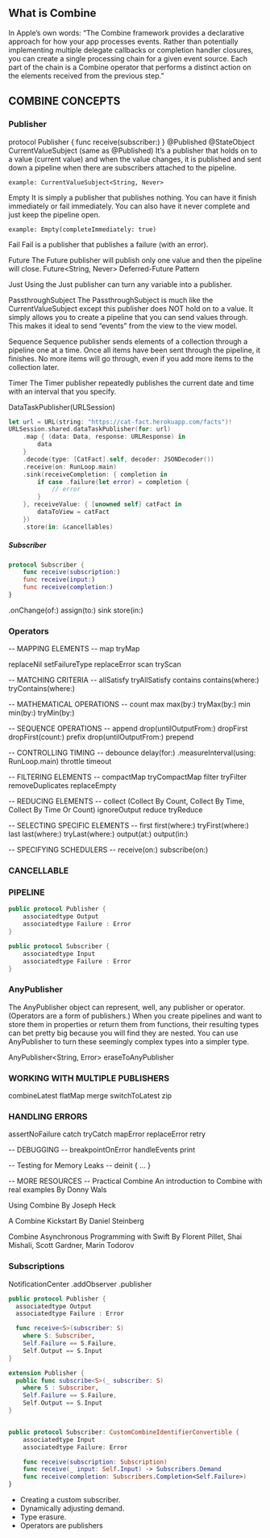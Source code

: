 ## What is Combine
In Apple’s own words: “The Combine framework provides a declarative approach for how your app processes events. Rather than potentially implementing multiple delegate callbacks or completion handler closures, you can create a single processing chain for a given event source. Each part of the chain is a Combine operator that performs a distinct action on the elements received from the previous step.”



## COMBINE CONCEPTS

### Publisher
protocol Publisher {
    func receive(subscriber:)
}
@Published
@StateObject
CurrentValueSubject (same as @Published)
    It’s a publisher that holds on to a value (current value) and when the value changes, it is published and sent down a pipeline when there are subscribers attached to the pipeline.

    example: CurrentValueSubject<String, Never>

Empty
    It is simply a publisher that publishes nothing. You can have it finish immediately or fail immediately. You can also have it never complete and just keep the pipeline open.

    example: Empty(completeImmediately: true)

Fail
    Fail is a publisher that publishes a failure (with an error).

Future
    The Future publisher will publish only one value and then the pipeline will close.
    Future<String, Never>
    Deferred-Future Pattern

Just
    Using the Just publisher can turn any variable into a publisher.

PassthroughSubject
    The PassthroughSubject is much like the CurrentValueSubject except this publisher does NOT hold on to a value. It simply allows you to create a pipeline that you can send values through. This makes it ideal to send “events” from the view to the view model.

Sequence
    Sequence publisher sends elements of a collection through a pipeline one at a time.
    Once all items have been sent through the pipeline, it finishes. No more items will go through, even if you add more items to the collection later.

Timer
    The Timer publisher repeatedly publishes the current date and time with an interval that you specify.

DataTaskPublisher(URLSession)
```swift
let url = URL(string: "https://cat-fact.herokuapp.com/facts")!
URLSession.shared.dataTaskPublisher(for: url)
    .map { (data: Data, response: URLResponse) in
        data
    }
    .decode(type: [CatFact].self, decoder: JSONDecoder())
    .receive(on: RunLoop.main)
    .sink(receiveCompletion: { completion in
        if case .failure(let error) = completion {
            // error
        }
    }, receiveValue: { [unowned self] catFact in
        dataToView = catFact
    })
    .store(in: &cancellables)
```






##### Subscriber
```swift
protocol Subscriber {
    func receive(subscription:)
    func receive(input:)
    func receive(completion:)
}
```

.onChange(of:)
assign(to:)
sink
store(in:)

### Operators
-- MAPPING ELEMENTS --
map
tryMap

replaceNil
setFailureType
replaceError
scan
tryScan


-- MATCHING CRITERIA --
allSatisfy
tryAllSatisfy
contains
contains(where:)
tryContains(where:)

-- MATHEMATICAL OPERATIONS --
count
max
max(by:)
tryMax(by:)
min
min(by:)
tryMin(by:)

-- SEQUENCE OPERATIONS --
append
drop(untilOutputFrom:)
dropFirst
dropFirst(count:)
prefix
drop(untilOutputFrom:)
prepend

-- CONTROLLING TIMING --
debounce
delay(for:)
.measureInterval(using: RunLoop.main)
throttle
timeout

-- FILTERING ELEMENTS --
compactMap
tryCompactMap
filter
tryFilter
removeDuplicates
replaceEmpty

-- REDUCING ELEMENTS --
collect   (Collect By Count, Collect By Time, Collect By Time Or Count)
ignoreOutput
reduce
tryReduce

-- SELECTING SPECIFIC ELEMENTS --
first
first(where:)
tryFirst(where:)
last
last(where:)
tryLast(where:)
output(at:)
output(in:)

-- SPECIFYING SCHEDULERS --
receive(on:)
subscribe(on:)




### CANCELLABLE










### PIPELINE
```swift
public protocol Publisher {
    associatedtype Output
    associatedtype Failure : Error
}
```
```swift
public protocol Subscriber {
    associatedtype Input
    associatedtype Failure : Error
}
```




### AnyPublisher
The AnyPublisher object can represent, well, any publisher or operator. (Operators are a form of publishers.)
When you create pipelines and want to store them in properties or return them from functions, their resulting types can bet pretty big because you will find they are nested.
You can use AnyPublisher to turn these seemingly complex types into a simpler type.

AnyPublisher<String, Error>
eraseToAnyPublisher

### WORKING WITH MULTIPLE PUBLISHERS
combineLatest
flatMap
merge
switchToLatest
zip

### HANDLING ERRORS
assertNoFailure
catch
tryCatch
mapError
replaceError
retry

-- DEBUGGING --
breakpointOnError
handleEvents
print

-- Testing for Memory Leaks --
deinit { ... }


-- MORE RESOURCES --
Practical Combine
    An introduction to Combine with real examples
    By Donny Wals

Using Combine
    By Joseph Heck

A Combine Kickstart
    By Daniel Steinberg

Combine
    Asynchronous Programming with Swift
    By Florent Pillet, Shai Mishali, Scott Gardner, Marin Todorov



### Subscriptions

NotificationCenter .addObserver .publisher

```swift
public protocol Publisher {
  associatedtype Output
  associatedtype Failure : Error

  func receive<S>(subscriber: S)
    where S: Subscriber,
    Self.Failure == S.Failure,
    Self.Output == S.Input
}

extension Publisher {
  public func subscribe<S>(_ subscriber: S)
    where S : Subscriber,
    Self.Failure == S.Failure,
    Self.Output == S.Input
}


public protocol Subscriber: CustomCombineIdentifierConvertible {
    associatedtype Input
    associatedtype Failure: Error

    func receive(subscription: Subscription)
    func receive(_ input: Self.Input) -> Subscribers.Demand
    func receive(completion: Subscribers.Completion<Self.Failure>)
}
```
- Creating a custom subscriber.
- Dynamically adjusting demand.
- Type erasure.
- Operators are publishers
